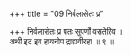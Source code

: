 +++
title = "09 निर्वलासेतः प्र"

+++
निर्वलासेतः प्र पतः सुपर्णो वसतेरिव ।  
अथी इट इव हायनोप द्राह्यवीरहा ॥ ९ ॥